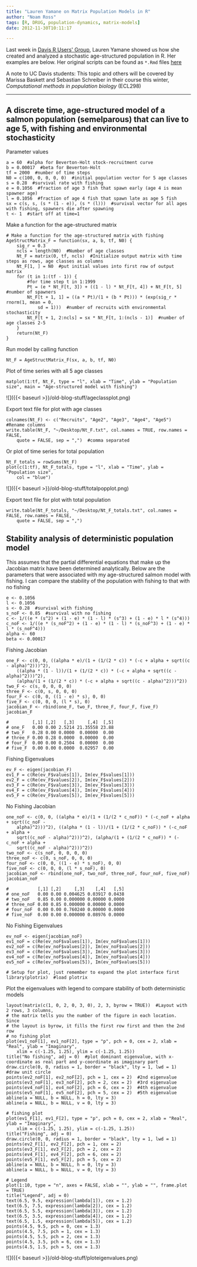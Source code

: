 ```yaml
---
title: "Lauren Yamane on Matrix Population Models in R"
author: "Noam Ross"
tags: [R, DRUG, population-dynamics, matrix-models]
date: 2012-11-30T10:11:17

--- 
```



Last week in [Davis R Users'
Group](http://www.noamross.net/davis-r-users-group.html), Lauren Yamane
showed us how she created and analyzed a stochastic age-structured
population in R. Her examples are below. Her original scripts can be
found as `*.Rmd` files [here](https://gist.github.com/4197507)

A note to UC Davis students: This topic and others will be covered by
Marissa Baskett and Sebastian Schreiber in their course this winter,
*Computational methods in population biology* (ECL298)

* * * * *

A discrete time, age-structured model of a salmon population (semelparous) that can live to age 5, with fishing and environmental stochasticity
-----------------------------------------------------------------------------------------------------------------------------------------------

Parameter values

~~~~ {.r}
a = 60  #alpha for Beverton-Holt stock-recruitment curve
b = 0.00017  #beta for Beverton-Holt
tf = 2000  #number of time steps
N0 = c(100, 0, 0, 0, 0)  #initial population vector for 5 age classes
s = 0.28  #survival rate with fishing
e = 0.1056  #fraction of age 3 fish that spawn early (age 4 is mean spawner age)
l = 0.1056  #fraction of age 4 fish that spawn late as age 5 fish
sx = c(s, s, (s * (1 - e)), (s * (l)))  #survival vector for all ages with fishing, spawners die after spawning
t <- 1  #start off at time=1
~~~~

Make a function for the age-structured matrix

~~~~ {.r}
# Make a function for the age-structured matrix with fishing
AgeStructMatrix_F = function(sx, a, b, tf, N0) {
    sig_r = 0.3
    ncls = length(N0)  #Number of age classes
    Nt_F = matrix(0, tf, ncls)  #Initialize output matrix with time steps as rows, age classes as columns
    Nt_F[1, ] = N0  #put initial values into first row of output matrix
    for (t in 1:(tf - 1)) {
        #for time step t in 1:1999
        Pt = (e * Nt_F[t, 3]) + ((1 - l) * Nt_F[t, 4]) + Nt_F[t, 5]  #number of spawners
        Nt_F[t + 1, 1] = ((a * Pt)/(1 + (b * Pt))) * (exp(sig_r * rnorm(1, mean = 0, 
            sd = 1)))  #number of recruits with environmental stochasticity
        Nt_F[t + 1, 2:ncls] = sx * Nt_F[t, 1:(ncls - 1)]  #number of age classes 2-5
    }
    return(Nt_F)
}
~~~~

Run model by calling function

~~~~ {.r}
Nt_F = AgeStructMatrix_F(sx, a, b, tf, N0)
~~~~

Plot of time series with all 5 age classes

~~~~ {.r}
matplot(1:tf, Nt_F, type = "l", xlab = "Time", ylab = "Population size", main = "Age-structured model with fishing")
~~~~

![]({{< baseurl >}}/old-blog-stuff/ageclassplot.png)

Export text file for plot with age classes

~~~~ {.r}
colnames(Nt_F) <- c("Recruits", "Age2", "Age3", "Age4", "Age5")  #Rename columns
write.table(Nt_F, "~/Desktop/Nt_F.txt", col.names = TRUE, row.names = FALSE, 
    quote = FALSE, sep = ",")  #comma separated
~~~~

Or plot of time series for total population

~~~~ {.r}
Nt_F_totals = rowSums(Nt_F)
plot(c(1:tf), Nt_F_totals, type = "l", xlab = "Time", ylab = "Population size", 
    col = "blue")
~~~~

![]({{< baseurl >}}/old-blog-stuff/totalpopplot.png)

Export text file for plot with total population

~~~~ {.r}
write.table(Nt_F_totals, "~/Desktop/Nt_F_totals.txt", col.names = FALSE, row.names = FALSE, 
    quote = FALSE, sep = ",")
~~~~

Stability analysis of deterministic population model
----------------------------------------------------

This assumes that the partial differential equations that make up the
Jacobian matrix have been determined analytically. Below are the
parameters that were associated with my age-structured salmon model with
fishing. I can compare the stability of the population with fishing to
that with no fishing

~~~~ {.r}
e <- 0.1056
l <- 0.1056
s <- 0.28  #survival with fishing
s_noF <- 0.85  #survival with no fishing
c <- 1/((e * (s^2) + (1 - e) * (1 - l) * (s^3) + (1 - e) * l * (s^4)))
c_noF <- 1/((e * (s_noF^2) + (1 - e) * (1 - l) * (s_noF^3) + (1 - e) * l * (s_noF^4)))
alpha <- 60
beta <- 0.00017
~~~~

Fishing Jacobian

~~~~ {.r}
one_F <- c(0, 0, ((alpha * e)/(1 + (1/(2 * c)) * (-c + alpha + sqrt((c - alpha)^2)))^2), 
    ((alpha * (1 - l))/(1 + (1/(2 * c)) * (-c + alpha + sqrt((c - alpha)^2)))^2), 
    (alpha/(1 + (1/(2 * c)) * (-c + alpha + sqrt((c - alpha)^2)))^2))
two_F <- c(s, 0, 0, 0, 0)
three_F <- c(0, s, 0, 0, 0)
four_F <- c(0, 0, ((1 - e) * s), 0, 0)
five_F <- c(0, 0, 0, (l * s), 0)
jacobian_F <- rbind(one_F, two_F, three_F, four_F, five_F)
jacobian_F
~~~~

    #         [,1] [,2]   [,3]     [,4]  [,5]
    # one_F   0.00 0.00 2.5214 21.35558 23.88
    # two_F   0.28 0.00 0.0000  0.00000  0.00
    # three_F 0.00 0.28 0.0000  0.00000  0.00
    # four_F  0.00 0.00 0.2504  0.00000  0.00
    # five_F  0.00 0.00 0.0000  0.02957  0.00

Fishing Eigenvalues

~~~~ {.r}
ev_F <- eigen(jacobian_F)
ev1_F = c(Re(ev_F$values[1]), Im(ev_F$values[1]))
ev2_F = c(Re(ev_F$values[2]), Im(ev_F$values[2]))
ev3_F = c(Re(ev_F$values[3]), Im(ev_F$values[3]))
ev4_F = c(Re(ev_F$values[4]), Im(ev_F$values[4]))
ev5_F = c(Re(ev_F$values[5]), Im(ev_F$values[5]))
~~~~

No Fishing Jacobian

~~~~ {.r}
one_noF <- c(0, 0, ((alpha * e)/(1 + (1/(2 * c_noF)) * (-c_noF + alpha + sqrt((c_noF - 
    alpha)^2)))^2), ((alpha * (1 - l))/(1 + (1/(2 * c_noF)) * (-c_noF + alpha + 
    sqrt((c_noF - alpha)^2)))^2), (alpha/(1 + (1/(2 * c_noF)) * (-c_noF + alpha + 
    sqrt((c_noF - alpha)^2)))^2))
two_noF <- c(s_noF, 0, 0, 0, 0)
three_noF <- c(0, s_noF, 0, 0, 0)
four_noF <- c(0, 0, ((1 - e) * s_noF), 0, 0)
five_noF <- c(0, 0, 0, (l * s_noF), 0)
jacobian_noF <- rbind(one_noF, two_noF, three_noF, four_noF, five_noF)
jacobian_noF
~~~~

    #           [,1] [,2]     [,3]    [,4]   [,5]
    # one_noF   0.00 0.00 0.004625 0.03917 0.0438
    # two_noF   0.85 0.00 0.000000 0.00000 0.0000
    # three_noF 0.00 0.85 0.000000 0.00000 0.0000
    # four_noF  0.00 0.00 0.760240 0.00000 0.0000
    # five_noF  0.00 0.00 0.000000 0.08976 0.0000

No Fishing Eigenvalues

~~~~ {.r}
ev_noF <- eigen(jacobian_noF)
ev1_noF = c(Re(ev_noF$values[1]), Im(ev_noF$values[1]))
ev2_noF = c(Re(ev_noF$values[2]), Im(ev_noF$values[2]))
ev3_noF = c(Re(ev_noF$values[3]), Im(ev_noF$values[3]))
ev4_noF = c(Re(ev_noF$values[4]), Im(ev_noF$values[4]))
ev5_noF = c(Re(ev_noF$values[5]), Im(ev_noF$values[5]))

# Setup for plot, just remember to expand the plot interface first
library(plotrix)  #load plotrix
~~~~

Plot the eigenvalues with legend to compare stability of both
deterministic models

~~~~ {.r}
layout(matrix(c(1, 0, 2, 0, 3, 0), 2, 3, byrow = TRUE))  #Layout with 2 rows, 3 columns,
# the matrix tells you the number of the figure in each location. Since
# the layout is byrow, it fills the first row first and then the 2nd row
# no fishing plot
plot(ev1_noF[1], ev1_noF[2], type = "p", pch = 0, cex = 2, xlab = "Real", ylab = "Imaginary", 
    xlim = c(-1.25, 1.25), ylim = c(-1.25, 1.25))
title("No fishing", adj = 0)  #plot dominant eigenvalue, with x-coordinate as real part and y-coordinate as imaginary part
draw.circle(0, 0, radius = 1, border = "black", lty = 1, lwd = 1)  #draw unit circle
points(ev2_noF[1], ev2_noF[2], pch = 1, cex = 2)  #2nd eigenvalue
points(ev3_noF[1], ev3_noF[2], pch = 2, cex = 2)  #3rd eigenvalue
points(ev4_noF[1], ev4_noF[2], pch = 6, cex = 2)  #4th eigenvalue
points(ev5_noF[1], ev5_noF[2], pch = 5, cex = 2)  #5th eigenvalue
abline(a = NULL, b = NULL, h = 0, lty = 3)
abline(a = NULL, b = NULL, v = 0, lty = 3)

# fishing plot
plot(ev1_F[1], ev1_F[2], type = "p", pch = 0, cex = 2, xlab = "Real", ylab = "Imaginary", 
    xlim = c(-1.25, 1.25), ylim = c(-1.25, 1.25))
title("Fishing", adj = 0)
draw.circle(0, 0, radius = 1, border = "black", lty = 1, lwd = 1)
points(ev2_F[1], ev2_F[2], pch = 1, cex = 2)
points(ev3_F[1], ev3_F[2], pch = 2, cex = 2)
points(ev4_F[1], ev4_F[2], pch = 6, cex = 2)
points(ev5_F[1], ev5_F[2], pch = 5, cex = 2)
abline(a = NULL, b = NULL, h = 0, lty = 3)
abline(a = NULL, b = NULL, v = 0, lty = 3)

# Legend
plot(1:10, type = "n", axes = FALSE, xlab = "", ylab = "", frame.plot = TRUE)
title("Legend", adj = 0)
text(6.5, 9.5, expression(lambda[1]), cex = 1.2)
text(6.5, 7.5, expression(lambda[2]), cex = 1.2)
text(6.5, 5.5, expression(lambda[3]), cex = 1.2)
text(6.5, 3.5, expression(lambda[4]), cex = 1.2)
text(6.5, 1.5, expression(lambda[5]), cex = 1.2)
points(4.5, 9.5, pch = 0, cex = 1.3)
points(4.5, 7.5, pch = 1, cex = 1.3)
points(4.5, 5.5, pch = 2, cex = 1.3)
points(4.5, 3.5, pch = 6, cex = 1.3)
points(4.5, 1.5, pch = 5, cex = 1.3)
~~~~

![]({{< baseurl >}}/old-blog-stuff/ploteigenvalues.png)
